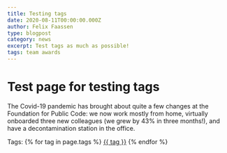 ```yaml
---
title: Testing tags
date: 2020-08-11T00:00:00.000Z
author: Felix Faassen
type: blogpost
category: news
excerpt: Test tags as much as possible!
tags: team awards
---
```


# Test page for testing tags

The Covid-19 pandemic has brought about quite a few changes at the Foundation for Public Code: we now work mostly from home, virtually onboarded three new colleagues (we grew by 43% in three months!), and have a decontamination station in the office.

Tags: {% for tag in page.tags %} [{{ tag }}](/tags/{{tag}}) {% endfor %}
